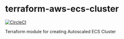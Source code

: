 # terraform-aws-ecs-cluster
[![CircleCI](https://circleci.com/gh/traveloka/terraform-aws-ecs-cluster/tree/master.svg?style=svg)](https://circleci.com/gh/traveloka/terraform-aws-ecs-cluster/tree/master)

Terraform module for creating Autoscaled ECS Cluster

